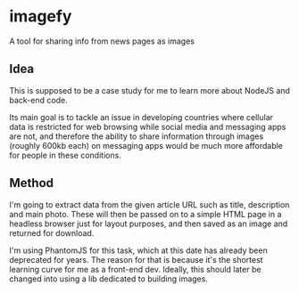 # imagefy
A tool for sharing info from news pages as images

## Idea
This is supposed to be a case study for me to learn more about NodeJS and back-end code. 

Its main goal is to tackle an issue in developing countries where cellular data is restricted for web browsing while social media and messaging apps are not, and therefore the ability to share information through images (roughly 600kb each) on messaging apps would be much more affordable for people in these conditions.

## Method
I'm going to extract data from the given article URL such as title, description and main photo. These will then be passed on to a simple HTML page in a headless browser just for layout purposes, and then saved as an image and returned for download.

I'm using PhantomJS for this task, which at this date has already been deprecated for years. The reason for that is because it's the shortest learning curve for me as a front-end dev. Ideally, this should later be changed into using a lib dedicated to building images.

